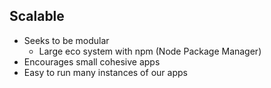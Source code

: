 ##  Scalable

* Seeks to be modular
    * Large eco system with npm (Node Package Manager)
* Encourages small cohesive apps
* Easy to run many instances of our apps
